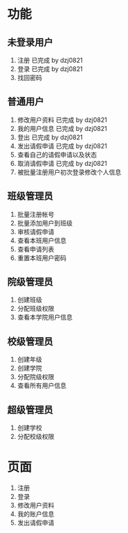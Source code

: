 # 功能 #
## 未登录用户 ##
1. 注册 已完成 by dzj0821
2. 登录 已完成 by dzj0821
3. 找回密码

## 普通用户 ##
1. 修改用户资料 已完成 by dzj0821
2. 我的用户信息 已完成 by dzj0821
3. 登出 已完成 by dzj0821
4. 发出请假申请 已完成 by dzj0821
5. 查看自己的请假申请以及状态
6. 取消请假申请 已完成 by dzj0821
7. 被批量注册用户初次登录修改个人信息

## 班级管理员 ##
1. 批量注册帐号
2. 批量添加用户到班级
3. 审核请假申请
4. 查看本班用户信息
5. 查看申请列表
6. 重置本班用户密码

## 院级管理员 ##
1. 创建班级
2. 分配班级权限
3. 查看本学院用户信息

## 校级管理员 ##
1. 创建年级
2. 创建学院
3. 分配院级权限
4. 查看所有用户信息

## 超级管理员 ##
1. 创建学校
2. 分配校级权限

# 页面 #
1. 注册
2. 登录
3. 修改用户资料
4. 我的账户信息
5. 发出请假申请